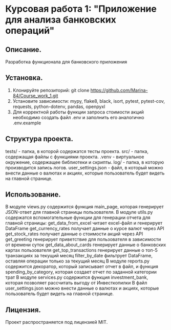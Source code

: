 # Курсовая работа 1: "Приложение для анализа банковских операций"

## Описание.
Разработка функционала для банковского приложения

## Установка.
1. Клонируйте репозиторий:
   git clone https://github.com/Marina-84/Course_work_1.git
2. Установите зависимости: mypy, flake8, black, isort, pytest, pytest-cov, requests, python-dotenv, pandas, openpyxl
3. Для корректной работы функции запроса стоимости акций необходимо создать файл .env и заполнить его аналогично .env.example

## Структура проекта.
tests/ - папка, в которой содержатся тесты проекта.
src/ - папка, содержащая файлы с функциями проекта.
.venv - виртуальное окружение, содержащее библиотеки и скрипты.
log/ - папка, в которую производится запись логов.
user_settings.json - файл, в который можно внести данные о валютах и акциях, которые пользователь будет видеть на главной странице.

## Использование.
В модуле views.py содержится функция main_page, которая генерирует JSON-ответ для главной страницы пользователя.
В модуле utils.py содержатся вспомогательные функции для генерации отчета для главной страницы: get_data_from_excel читает excel-файл и генерирует DataFrame get_currency_rates получает данные о курсе валют через API get_stock_rates получает данные о стоимости акций через API get_greeting генерирует приветствие для пользователя в зависимости от времени суток get_data_about_cards генерирует данные о банковских картах пользователя get_top_transactions генерирует данные о топ-5 транзакциях за текущий месяц filter_by_date фильтрует DataFrame, оставляя операции только за текущий месяц
В модуле reports.py содержится декоратор, который записывает отчет в файл, и функция spending_by_category, которая создает отчет по заданной категории трат
В модуле services.py содержится функция investment_bank, которая позволяет рассчитать выгоду от Инвесткопилки
В файл user_settings.json можно внести данные о валютах и акциях, которые пользователь будет видеть на главной странице.

## Лицензия.
Проект распространяется под лицензией MIT.


